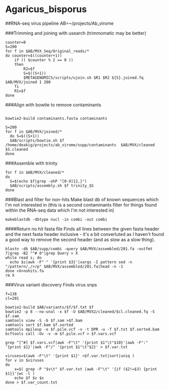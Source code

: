 # Agaricus_bisporus

##RNA-seq virus pipeline 
AB=~/projects/Ab_virome

###Trimming and joining with usearch (trimmomatic may be better)
```shell
counter=0
S=200
for f in $AB/MVX_Seq/Original_reads/*
do counter=$((counter+1))
    if (( $counter % 2 == 0 ))
    then
        R2=$f
        S=$((S+1))
        $METAGENOMICS/scripts/ujoin.sh $R1 $R2 ${S}.joined.fq $AB/MVX/joined 1 200
    fi
    R1=$f
done
```

###Align with bowtie to remove contaminants
```shell

bowtie2-build contaminants.fasta contaminants

S=200
for f in $AB/MVX/joined/*
  do S=$((S+1))
  $AB/scripts/bowtie.sh $f /home/deakig/projects/ab_virome/supp/contaminants  $AB/MVX/cleaned $S.cleaned
done
```

###Assemble with trinity
```shell
for f in $AB/MVX/cleaned/*
do
  S=$(echo $f|grep -ohP "[0-9]{2,}")
  $AB/scripts/assembly.sh $f trinity_$S
done
```

###Blast and filter for non-hits
Make blast db of known sequences which I'm not interested in (this is a second contaminants filter for things found within the RNA-seq data which I'm not interested in) 
```shell
makeblastdb -dbtype nucl -in combi -out combi
```

####Return no hit fasta file 
Finds all lines between the given fasta header and the next fasta header inclusive - it's a bit converluted as I haven't found a good way to remove the second header (and as slow as a slow thing).
```shell
blastn -db $AB/supp/combi -query $AB/MVX/assembled/201.fa -outfmt 7|grep -B2 "^# 0"|grep Query > X
while read s; do
  echo $s|awk -F" " '{print $3}'|xargs -I pattern sed -n "/pattern/,/>/p" $AB/MVX/assembled/201.fa|head -n -1 
done <X>nohits.fa
rm X
```

###Virus variant discovery
Finds virus snps

```
f=138
cl=201

bowtie2-build $AB/variants/$f/$f.txt $f
bowtie2 -p 8 --no-unal -x $f -U $AB/MVX2/cleaned/$cl.cleaned.fq -S $f.sam
samtools view -S -b $f.sam >$f.bam
samtools sort $f.bam $f.sorted
samtools mpileup -o $f.pile.vcf -v -t DPR -u -f $f.txt $f.sorted.bam
bcftools call -Ov -v -m $f.pile.vcf > $f.vars.vcf

grep ^[^#] $f.vars.vcf|awk -F"\t" '{print $1"\t"$10}'|awk -F":" '{print $1}'|awk -F"/" '{print $1"\t"$2}' > $f.var.txt

viruses=$(awk -F"\t" '{print $1}' <$f.var.txt|sort|uniq )
for v in $viruses
do
    x=$( grep -P "$v\t" $f.var.txt |awk -F"\t" '{if ($2!=$3) {print $1}}'|wc -l )
    echo $f $v $x
done > $f.var_count.txt
```
